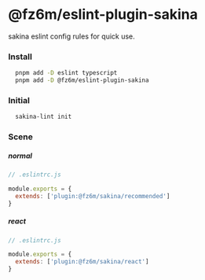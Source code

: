# @fz6m/eslint-plugin-sakina

sakina eslint config rules for quick use.

### Install

```bash
  pnpm add -D eslint typescript
  pnpm add -D @fz6m/eslint-plugin-sakina
```

### Initial

```bash
  sakina-lint init
```

### Scene

##### normal

```js
// .eslintrc.js

module.exports = {
  extends: ['plugin:@fz6m/sakina/recommended']
}
```

##### react

```js
// .eslintrc.js

module.exports = {
  extends: ['plugin:@fz6m/sakina/react']
}
```
